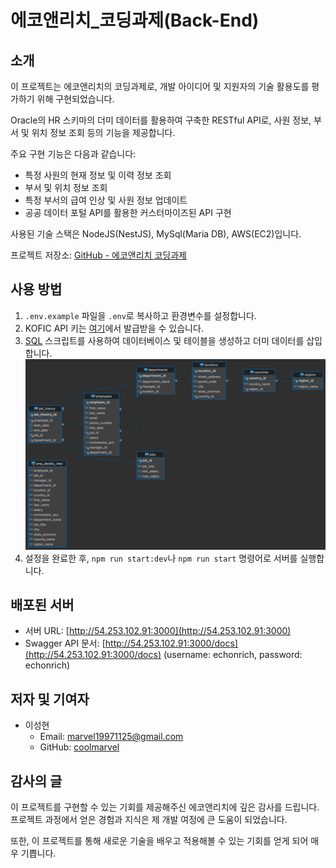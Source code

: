 # 에코앤리치\_코딩과제(Back-End)

## 소개

이 프로젝트는 에코앤리치의 코딩과제로, 개발 아이디어 및 지원자의 기술 활용도를 평가하기 위해 구현되었습니다.

Oracle의 HR 스키마의 더미 데이터를 활용하여 구축한 RESTful API로, 사원 정보, 부서 및 위치 정보 조회 등의 기능을 제공합니다.

주요 구현 기능은 다음과 같습니다:

- 특정 사원의 현재 정보 및 이력 정보 조회
- 부서 및 위치 정보 조회
- 특정 부서의 급여 인상 및 사원 정보 업데이트
- 공공 데이터 포털 API를 활용한 커스터마이즈된 API 구현

사용된 기술 스택은 NodeJS(NestJS), MySql(Maria DB), AWS(EC2)입니다.

프로젝트 저장소: [GitHub - 에코앤리치 코딩과제](https://github.com/coolmarvel/echonrich-preview)

## 사용 방법

1. `.env.example` 파일을 `.env`로 복사하고 환경변수를 설정합니다.
2. KOFIC API 키는 [여기](https://www.kobis.or.kr/kobisopenapi/homepg/apiservice/searchServiceInfo.do)에서 발급받을 수 있습니다.
3. [SQL](https://github.com/coolmarvel/echonrich-preview/blob/master/src/common/sql/test.sql) 스크립트를 사용하여 데이터베이스 및 테이블을 생성하고 더미 데이터를 삽입합니다.
   ![Entity Relationship Diagram](images/hr.png)
4. 설정을 완료한 후, `npm run start:dev`나 `npm run start` 명령어로 서버를 실행합니다.

## 배포된 서버

- 서버 URL: [http://54.253.102.91:3000](http://54.253.102.91:3000)
- Swagger API 문서: [http://54.253.102.91:3000/docs](http://54.253.102.91:3000/docs) (username: echonrich, password: echonrich)

## 저자 및 기여자

- 이성현
  - Email: [marvel19971125@gmail.com](mailto:marvel19971125@gmail.com)
  - GitHub: [coolmarvel](https://github.com/coolmarvel)

## 감사의 글

이 프로젝트를 구현할 수 있는 기회를 제공해주신 에코앤리치에 깊은 감사를 드립니다. 프로젝트 과정에서 얻은 경험과 지식은 제 개발 여정에 큰 도움이 되었습니다.

또한, 이 프로젝트를 통해 새로운 기술을 배우고 적용해볼 수 있는 기회를 얻게 되어 매우 기쁩니다.
